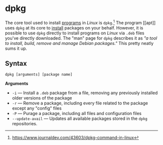 # dpkg
The core tool used to install [programs](../../../Knowledge%20Base/Linux%20Fundamentals/13%20Managing%20Programs%20in%20Linux.md) in *Linux* is `dpkg`.[^1] The program [[apt]] uses `dpkg` at its core to [install](apt.md#install) packages on your behalf. However, it is possible to use `dpkg` directly to install programs on *Linux* via `.deb` files you've directly downloaded. The "man" page for `dpkg` describes it as *"a tool to install, build, remove and manage Debian packages."* This pretty neatly sums it up. 

## Syntax

```
dpkg [arguments] [package name]
```

**Arguments**
- `-i` &mdash; Install a `.deb` package from a file, removing any previously installed older versions of the package
- `-r` &mdash; Remove a package, including every file related to the package except any "config" files
- `-P` &mdash; Purage a package, including all files and configuration files
- `--update-avail` &mdash; Updates all available packages stored in the `dpkg` repositories.


[^1]:https://www.journaldev.com/43603/dpkg-command-in-linux